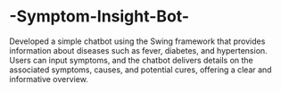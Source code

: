 # -Symptom-Insight-Bot-
 Developed a simple chatbot using the Swing framework that provides  information about diseases such as fever, diabetes, and hypertension. Users can input symptoms, and the chatbot  delivers details on the associated symptoms, causes, and potential cures, offering a clear and informative overview.
